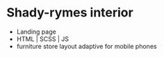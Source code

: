 # Shady-rymes interior
- Landing page 
- HTML | SCSS | JS
- furniture store layout adaptive for mobile phones
